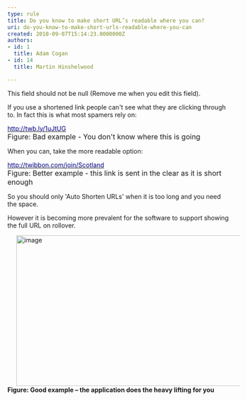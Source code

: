 ```yaml
---
type: rule
title: Do you know to make short URL’s readable where you can?
uri: do-you-know-to-make-short-urls-readable-where-you-can
created: 2010-09-07T15:14:23.0000000Z
authors:
- id: 1
  title: Adam Cogan
- id: 14
  title: Martin Hinshelwood

---
```




<span class='intro'> This field should not be null (Remove me when you edit this field). </span>


  <p>If you use a shortened link people can't see what they are clicking through to. In fact this is what most spamers rely on&#58;</p>
<p><a shape="rect" href="http&#58;//twb.ly/1uJtUG"><font color="#000080">http&#58;//twb.ly/1uJtUG</font></a> <br>
<font class="ms-rteCustom-FigureBad" size="+0">Figure&#58; Bad example - You don't know where this is going</font></p>
<p>When you can, take the more readable option&#58;</p>
<p><a shape="rect" href="http&#58;//twibbon.com/join/Scotland"><font color="#000080">http&#58;//twibbon.com/join/Scotland</font></a> <br>
<font class="ms-rteCustom-FigureGood" size="+0">Figure&#58; Better example - this link is sent in the clear as it is short enough</font></p>
<p>So you should only 'Auto Shorten URLs' when it is too long and you need the space. </p>
<p>However it is becoming more prevalent for the software to support showing the full URL on rollover. </p>
<p><img title="image" style="background-image&#58;none;border-bottom&#58;0px;border-left&#58;0px;margin&#58;0px 20px;padding-left&#58;0px;width&#58;800px;padding-right&#58;0px;display&#58;inline;height&#58;339px;border-top&#58;0px;border-right&#58;0px;padding-top&#58;0px;" alt="image" src="/Standards/Communication/RulesToBetterSocialNetworking/PublishingImages/RulesSocialTwitterReadableURL.jpg" border="0" /><br>
<strong class="ms-rteCustom-FigureGood">Figure&#58; Good example&#160;– the application does the heavy lifting for you</strong></p>



